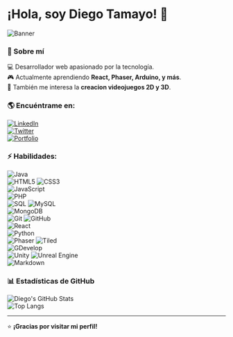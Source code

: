 # ¡Hola, soy Diego Tamayo! 👋  

![Banner](https://github.com/diego-tamayo/diego-tamayo/blob/main/DALL%C2%B7E2025-03.png)  

### 🚀 Sobre mí  
💻 Desarrollador web apasionado por la tecnología.  
🎮 Actualmente aprendiendo **React, Phaser, Arduino, y más**.  
📝 También me interesa la **creacion videojuegos 2D y 3D**.  

### 🌎 Encuéntrame en:  
[![LinkedIn](https://img.shields.io/badge/LinkedIn-0077B5?style=for-the-badge&logo=linkedin&logoColor=white)](https://linkedin.com/in/diego-tamayo)  
[![Twitter](https://img.shields.io/badge/Twitter-1DA1F2?style=for-the-badge&logo=twitter&logoColor=white)](https://twitter.com/diego-tamayo)  
[![Portfolio](https://img.shields.io/badge/Portfolio-000?style=for-the-badge&logo=vercel&logoColor=white)](https://www.nexoscompany.shop/)  

### ⚡ Habilidades:  
![Java](https://img.shields.io/badge/Java-ED8B00?style=for-the-badge&logo=java&logoColor=white)     
![HTML5](https://img.shields.io/badge/HTML5-E34F26?style=for-the-badge&logo=html5&logoColor=white)  ![CSS3](https://img.shields.io/badge/CSS3-1572B6?style=for-the-badge&logo=css3&logoColor=white)  
![JavaScript](https://img.shields.io/badge/JavaScript-F7DF1E?style=for-the-badge&logo=javascript&logoColor=black)  
![PHP](https://img.shields.io/badge/PHP-777BB4?style=for-the-badge&logo=php&logoColor=white)  
![SQL](https://img.shields.io/badge/SQL-025E8C?style=for-the-badge&logo=postgresql&logoColor=white)  ![MySQL](https://img.shields.io/badge/MySQL-4479A1?style=for-the-badge&logo=mysql&logoColor=white)  
![MongoDB](https://img.shields.io/badge/MongoDB-47A248?style=for-the-badge&logo=mongodb&logoColor=white)  
![Git](https://img.shields.io/badge/Git-F05032?style=for-the-badge&logo=git&logoColor=white) ![GitHub](https://img.shields.io/badge/GitHub-181717?style=for-the-badge&logo=github&logoColor=white)  
![React](https://img.shields.io/badge/React-61DAFB?style=for-the-badge&logo=react&logoColor=black)  
![Python](https://img.shields.io/badge/Python-3776AB?style=for-the-badge&logo=python&logoColor=white)  
![Phaser](https://img.shields.io/badge/Phaser-007ACC?style=for-the-badge&logo=phaser&logoColor=white)  ![Tiled](https://img.shields.io/badge/Tiled-FFCC00?style=for-the-badge&logo=Tiled&logoColor=black)  
![GDevelop](https://img.shields.io/badge/GDevelop-0080FF?style=for-the-badge&logo=gdevelop&logoColor=white)  
![Unity](https://img.shields.io/badge/Unity-100000?style=for-the-badge&logo=unity&logoColor=white)  ![Unreal Engine](https://img.shields.io/badge/Unreal%20Engine-0E1128?style=for-the-badge&logo=unreal-engine&logoColor=white)  
![Markdown](https://img.shields.io/badge/Markdown-000000?style=for-the-badge&logo=markdown&logoColor=white)


### 📊 Estadísticas de GitHub  
![Diego's GitHub Stats](https://github-readme-stats.vercel.app/api?username=diego-tamayo&show_icons=true&theme=radical)  
![Top Langs](https://github-readme-stats.vercel.app/api/top-langs/?username=diego-tamayo&layout=compact&theme=radical)  

---
⭐ **¡Gracias por visitar mi perfil!**  
